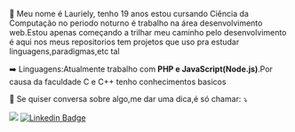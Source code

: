 <!-- <img src="https://raw.githubusercontent.com/MicaelliMedeiros/micaellimedeiros/master/image/computer-illustration.png" min-width="400px" max-width="400px" width="400px" align="right" alt="Computador"> -->


<!-- ![Alt Text](https://media.giphy.com/media/YPJ5gi3MZzSjhtQTIk/giphy.gif) -->

<p align="left"> 
 👤 Meu nome é Lauriely, tenho 19 anos estou cursando Ciência da Computação no periodo noturno é trabalho na área desenvolvimento web.Estou apenas começando a trilhar meu caminho pelo desenvolvimento é aqui nos meus repositorios tem projetos que uso pra estudar linguagens,paradigmas,etc tal<br>
</p>
<p align="left">
 ➡️   Linguagens:Atualmente trabalho com <strong> PHP e JavaScript(Node.js)</strong>.Por causa da faculdade C e C++ tenho conhecimentos basicos
</p>

<!-- <p align="left">
  💼 Ferramentas: <strong>Git,Linux</strong>
</p>
 <p align="left">
  💼 Framework:Faço uso do <strong>Laravel</strong> em varios projetos
</p>  -->


<p align="left">
  💌 Se quiser conversa sobre algo,me dar uma dica,é só chamar: ⤵️
</p>


  <a href="mailto:laurielylourenco@gmail.com" alt="Gmail"><img src="https://img.shields.io/badge/-Gmail-FF0000?style=flat-square&labelColor=FF0000&logo=gmail&logoColor=white&link=laurielylourenco@gmail.com" /></a>
 [![Linkedin Badge](https://img.shields.io/badge/-LinkedIn-blue?style=flat-square&logo=Linkedin&logoColor=white&link=https://www.linkedin.com/in/laurielylourenco/)](https://www.linkedin.com/in/laurielylourenco/) 
 
